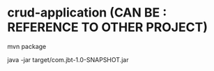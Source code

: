 # crud-application (CAN BE : REFERENCE TO OTHER PROJECT)

mvn package

java -jar target/com.jbt-1.0-SNAPSHOT.jar
